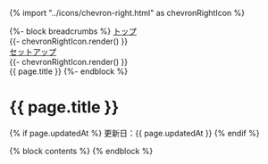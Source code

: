 {% import "../icons/chevron-right.html" as chevronRightIcon %}

<nav class="breadcrumbs">
  {%- block breadcrumbs %}
    <a href="/">トップ</a>
    <div class="icon">{{- chevronRightIcon.render() }}</div>
    <a href="/01-setup/1-1.html">セットアップ</a>
    <div class="icon">{{- chevronRightIcon.render() }}</div>
    <span>{{ page.title }}</span>
  {%- endblock %}
</nav>

<div class="flex justify-between items-center">
  <h1 class="text-2xl font-bold flex-1">{{ page.title }}</h1>
  {% if page.updatedAt %}
    <span class="text-xs whitespace-nowrap">更新日：{{ page.updatedAt }}</span>
  {% endif %}
</div>

{% block contents %}
{% endblock %}
